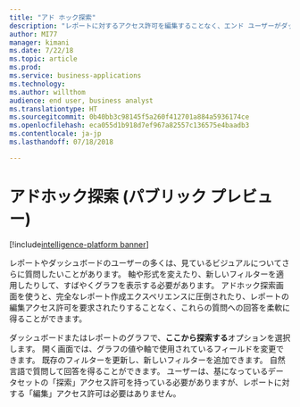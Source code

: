 ```yaml
---
title: "アド ホック探索"
description: "レポートに対するアクセス許可を編集することなく、エンド ユーザーがダッシュボードまたはレポートのビジュアルをさらに探索できる、新しい設計画面とフィルター エクスペリエンス"
author: MI77
manager: kimani
ms.date: 7/22/18
ms.topic: article
ms.prod: 
ms.service: business-applications
ms.technology: 
ms.author: willthom
audience: end user, business analyst
ms.translationtype: HT
ms.sourcegitcommit: 0b40bb3c98145f5a260f412701a884a5936174ce
ms.openlocfilehash: eca055d1b918d7ef967a82557c136575e4baadb3
ms.contentlocale: ja-jp
ms.lasthandoff: 07/18/2018

---
```


# <a name="ad-hoc-exploration-public-preview"></a>アドホック探索 (パブリック プレビュー)

[!include[intelligence-platform banner](../../includes/intelligence-platform.md)]



レポートやダッシュボードのユーザーの多くは、見ているビジュアルについてさらに質問したいことがあります。 軸や形式を変えたり、新しいフィルターを適用したりして、すばやくグラフを表示する必要があります。 アドホック探索画面を使うと、完全なレポート作成エクスペリエンスに圧倒されたり、レポートの編集アクセス許可を要求されたりすることなく、これらの質問への回答を柔軟に得ることができます。 

ダッシュボードまたはレポートのグラフで、**ここから探索する**オプションを選択します。 開く画面では、グラフの値や軸で使用されているフィールドを変更できます。 既存のフィルターを更新し、新しいフィルターを追加できます。 自然言語で質問して回答を得ることができます。 ユーザーは、基になっているデータセットの「探索」アクセス許可を持っている必要がありますが、レポートに対する「編集」アクセス許可は必要はありません。

<!--
### Who uses this feature
This feature is intended for end users and business analysts. 
## Status
### Development status
In development
#### Target timeframe
October ‘18
-->

